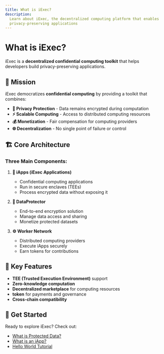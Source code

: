 ```yaml
---
title: What is iExec?
description:
  Learn about iExec, the decentralized computing platform that enables
  privacy-preserving applications
---
```


# What is iExec?

iExec is a **decentralized confidential computing toolkit** that helps
developers build privacy-preserving applications.

## 🎯 **Mission**

iExec democratizes **confidential computing** by providing a toolkit that
combines:

- **🔐 Privacy Protection** - Data remains encrypted during computation
- **⚡ Scalable Computing** - Access to distributed computing resources
- **💰 Monetization** - Fair compensation for computing providers
- **🌐 Decentralization** - No single point of failure or control

## 🏗️ **Core Architecture**

### **Three Main Components:**

1. **🤖 iApps (iExec Applications)**
   - Confidential computing applications
   - Run in secure enclaves (TEEs)
   - Process encrypted data without exposing it

2. **🔐 DataProtector**
   - End-to-end encryption solution
   - Manage data access and sharing
   - Monetize protected datasets

3. **⚙️ Worker Network**
   - Distributed computing providers
   - Execute iApps securely
   - Earn <TokenSymbol /> tokens for contributions

## 🚀 **Key Features**

- **TEE (Trusted Execution Environment)** support
- **Zero-knowledge computation**
- **Decentralized marketplace** for computing resources
- **<TokenSymbol /> token** for payments and governance
- **Cross-chain compatibility**

## 🔗 **Get Started**

Ready to explore iExec? Check out:

- [What is Protected Data?](/get-started/overview/what-is-protected-data)
- [What is an iApp?](/get-started/overview/what-is-iapp)
- [Hello World Tutorial](/get-started/helloWorld)

<script setup>
import TokenSymbol from '@/components/TokenSymbol.vue'
</script>
